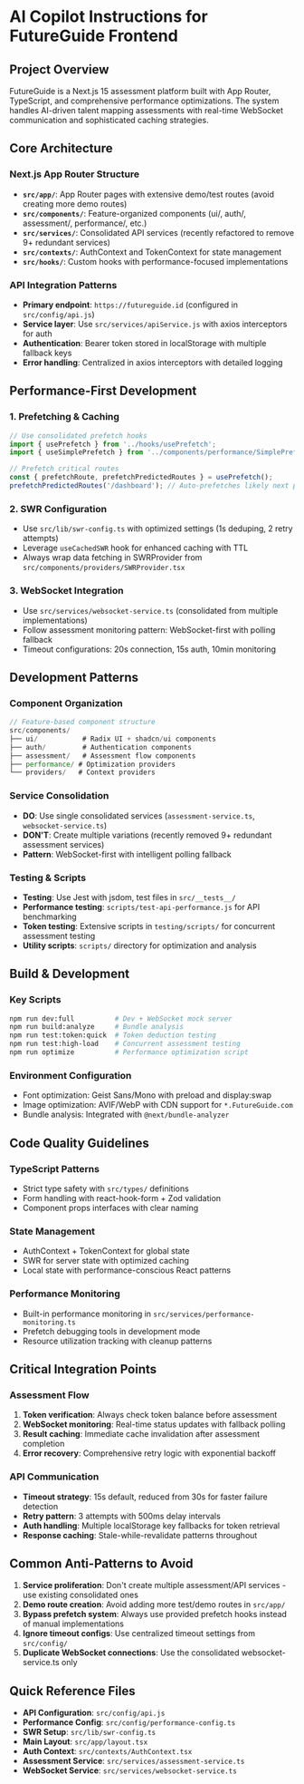 # AI Copilot Instructions for FutureGuide Frontend

## Project Overview

FutureGuide is a Next.js 15 assessment platform built with App Router, TypeScript, and comprehensive performance optimizations. The system handles AI-driven talent mapping assessments with real-time WebSocket communication and sophisticated caching strategies.

## Core Architecture

### Next.js App Router Structure
- **`src/app/`**: App Router pages with extensive demo/test routes (avoid creating more demo routes)
- **`src/components/`**: Feature-organized components (ui/, auth/, assessment/, performance/, etc.)
- **`src/services/`**: Consolidated API services (recently refactored to remove 9+ redundant services)
- **`src/contexts/`**: AuthContext and TokenContext for state management
- **`src/hooks/`**: Custom hooks with performance-focused implementations

### API Integration Patterns
- **Primary endpoint**: `https://futureguide.id` (configured in `src/config/api.js`)
- **Service layer**: Use `src/services/apiService.js` with axios interceptors for auth
- **Authentication**: Bearer token stored in localStorage with multiple fallback keys
- **Error handling**: Centralized in axios interceptors with detailed logging

## Performance-First Development

### 1. Prefetching & Caching
```typescript
// Use consolidated prefetch hooks
import { usePrefetch } from '../hooks/usePrefetch';
import { useSimplePrefetch } from '../components/performance/SimplePrefetchProvider';

// Prefetch critical routes
const { prefetchRoute, prefetchPredictedRoutes } = usePrefetch();
prefetchPredictedRoutes('/dashboard'); // Auto-prefetches likely next pages
```

### 2. SWR Configuration
- Use `src/lib/swr-config.ts` with optimized settings (1s deduping, 2 retry attempts)
- Leverage `useCachedSWR` hook for enhanced caching with TTL
- Always wrap data fetching in SWRProvider from `src/components/providers/SWRProvider.tsx`

### 3. WebSocket Integration
- Use `src/services/websocket-service.ts` (consolidated from multiple implementations)
- Follow assessment monitoring pattern: WebSocket-first with polling fallback
- Timeout configurations: 20s connection, 15s auth, 10min monitoring

## Development Patterns

### Component Organization
```typescript
// Feature-based component structure
src/components/
├── ui/           # Radix UI + shadcn/ui components
├── auth/         # Authentication components  
├── assessment/   # Assessment flow components
├── performance/ # Optimization providers
└── providers/   # Context providers
```

### Service Consolidation
- **DO**: Use single consolidated services (`assessment-service.ts`, `websocket-service.ts`)
- **DON'T**: Create multiple variations (recently removed 9+ redundant assessment services)
- **Pattern**: WebSocket-first with intelligent polling fallback

### Testing & Scripts
- **Testing**: Use Jest with jsdom, test files in `src/__tests__/`
- **Performance testing**: `scripts/test-api-performance.js` for API benchmarking
- **Token testing**: Extensive scripts in `testing/scripts/` for concurrent assessment testing
- **Utility scripts**: `scripts/` directory for optimization and analysis

## Build & Development

### Key Scripts
```bash
npm run dev:full          # Dev + WebSocket mock server
npm run build:analyze     # Bundle analysis
npm run test:token:quick  # Token deduction testing
npm run test:high-load    # Concurrent assessment testing
npm run optimize          # Performance optimization script
```

### Environment Configuration
- Font optimization: Geist Sans/Mono with preload and display:swap
- Image optimization: AVIF/WebP with CDN support for `*.FutureGuide.com`
- Bundle analysis: Integrated with `@next/bundle-analyzer`

## Code Quality Guidelines

### TypeScript Patterns
- Strict type safety with `src/types/` definitions
- Form handling with react-hook-form + Zod validation
- Component props interfaces with clear naming

### State Management
- AuthContext + TokenContext for global state
- SWR for server state with optimized caching
- Local state with performance-conscious React patterns

### Performance Monitoring
- Built-in performance monitoring in `src/services/performance-monitoring.ts`
- Prefetch debugging tools in development mode
- Resource utilization tracking with cleanup patterns

## Critical Integration Points

### Assessment Flow
1. **Token verification**: Always check token balance before assessment
2. **WebSocket monitoring**: Real-time status updates with fallback polling
3. **Result caching**: Immediate cache invalidation after assessment completion
4. **Error recovery**: Comprehensive retry logic with exponential backoff

### API Communication
- **Timeout strategy**: 15s default, reduced from 30s for faster failure detection  
- **Retry pattern**: 3 attempts with 500ms delay intervals
- **Auth handling**: Multiple localStorage key fallbacks for token retrieval
- **Response caching**: Stale-while-revalidate patterns throughout

## Common Anti-Patterns to Avoid

1. **Service proliferation**: Don't create multiple assessment/API services - use existing consolidated ones
2. **Demo route creation**: Avoid adding more test/demo routes in `src/app/` 
3. **Bypass prefetch system**: Always use provided prefetch hooks instead of manual implementations
4. **Ignore timeout configs**: Use centralized timeout settings from `src/config/`
5. **Duplicate WebSocket connections**: Use the consolidated websocket-service.ts only

## Quick Reference Files

- **API Configuration**: `src/config/api.js`
- **Performance Config**: `src/config/performance-config.ts` 
- **SWR Setup**: `src/lib/swr-config.ts`
- **Main Layout**: `src/app/layout.tsx`
- **Auth Context**: `src/contexts/AuthContext.tsx`
- **Assessment Service**: `src/services/assessment-service.ts`
- **WebSocket Service**: `src/services/websocket-service.ts`